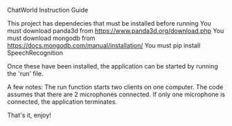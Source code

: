 ChatWorld Instruction Guide

This project has dependecies that must be installed before running
You must download panda3d from https://www.panda3d.org/download.php
You must download mongodb from https://docs.mongodb.com/manual/installation/
You must pip install SpeechRecognition

Once these have been installed, the application can be started by running the 'run' file. 

A few notes:
The run function starts two clients on one computer.
The code assumes that there are 2 microphones connected. 
If only one microphone is connected, the application terminates.

That's it, enjoy!
